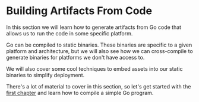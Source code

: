 # Building Artifacts From Code

In this section we will learn how to generate artifacts from
Go code that allows us to run the code in some specific platform.

Go can be compiled to static binaries. These binaries are specific to
a given platform and architecture, but we will also see how we can
cross-compile to generate binaries for platforms we don't have access to.

We will also cover some cool techniques to embed assets into our static
binaries to simplify deployment.

There's a lot of material to cover in this section, so let's get
started with the [first chapter](Resources/GoToolsWorkshop/2-building-artifacts/1-go-build.md) and learn how to compile a simple Go program.
